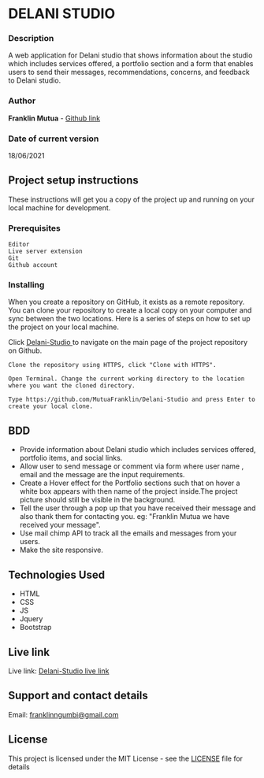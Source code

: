 # DELANI STUDIO

### Description

A web application for Delani studio that shows information about the studio which includes services offered, a portfolio section and a form that enables users to send their messages, recommendations, concerns, and feedback to Delani studio.



### Author

**Franklin Mutua** - [Github link](https://github.com/MutuaFranklin/)

### Date of current version

18/06/2021

## Project setup instructions

These instructions will get you a copy of the project up and running on your local machine for development.

### Prerequisites

```
Editor
Live server extension
Git
Github account
```

### Installing

When you create a repository on GitHub, it exists as a remote repository. You can clone your repository to create a local copy on your computer and sync between the two locations. Here is a series of steps on how to set up the project on your local machine.

Click [Delani-Studio ](https://github.com/MutuaFranklin/Delani-Studio) to navigate on the main page of the project repository on Github.

```
Clone the repository using HTTPS, click "Clone with HTTPS".
```

```
Open Terminal. Change the current working directory to the location where you want the cloned directory.
```

```
Type https://github.com/MutuaFranklin/Delani-Studio and press Enter to create your local clone.

```

## BDD
- Provide information about Delani studio  which includes services offered, portfolio items, and social links.
- Allow user to send message or comment via form where user name , email and the message are the input requirements.
- Create a Hover effect for the Portfolio sections such that on hover a white box appears with then name of the project inside.The project picture should still be visible in the background.
- Tell the user through a pop up that you have received their message and also thank them for contacting you. eg: "Franklin Mutua we have received your message".
- Use mail chimp API to track all the emails and messages from your users.
- Make the site responsive.

## Technologies Used

- HTML
- CSS
- JS
- Jquery
- Bootstrap

## Live link

Live link: [Delani-Studio live link](https://mutuafranklin.github.io/Delani-Studio/)

## Support and contact details

Email: [franklinngumbi@gmail.com ](franklinngumbi@gmail.com)

## License

This project is licensed under the MIT License - see the [LICENSE](LICENSE) file for details
